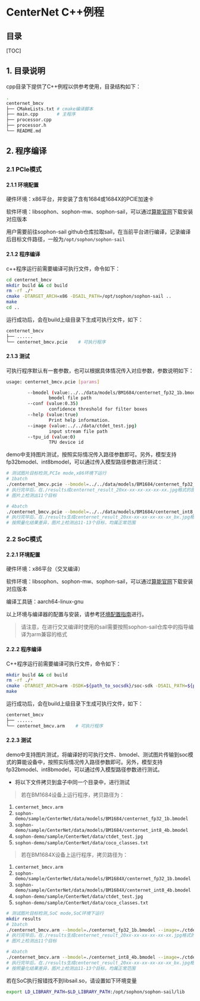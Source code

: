 # CenterNet C++例程

## 目录

[TOC]

## 1. 目录说明

 cpp目录下提供了C++例程以供参考使用，目录结构如下：

```bash
.
centernet_bmcv
├── CMakeLists.txt # cmake编译脚本
├── main.cpp	   # 主程序
├── processor.cpp
├── processor.h
└── README.md
```

## 2. 程序编译

### 2.1 PCIe模式

#### 2.1.1 环境配置

硬件环境：x86平台，并安装了含有1684或1684X的PCIE加速卡

软件环境：libsophon、sophon-mw、sophon-sail，可以通过[算能官网](https://developer.sophgo.com/site/index/material/21/all.html)下载安装对应版本

用户需要前往sophon-sail github仓库拉取sail，在当前平台进行编译，记录编译后目标文件路径，一般为`/opt/sophon/sophon-sail`

#### 2.1.2 程序编译

c++程序运行前需要编译可执行文件，命令如下：

```bash
cd centernet_bmcv
mkdir build && cd build
rm -rf ./*
cmake -DTARGET_ARCH=x86 -DSAIL_PATH=/opt/sophon/sophon-sail ..
make
cd ..
```

运行成功后，会在build上级目录下生成可执行文件，如下：

```bash
centernet_bmcv
├── ......
└── centernet_bmcv.pcie    # 可执行程序
```

#### 2.1.3 测试

可执行程序默认有一套参数，也可以根据具体情况传入对应参数，参数说明如下：

```bash
usage: centernet_bmcv.pcie [params] 

        --bmodel (value:../../data/models/BM1684/centernet_fp32_1b.bmodel)
                bmodel file path
        --conf (value:0.35)
                confidence threshold for filter boxes
        --help (value:true)
                Print help information.
        --image (value:../../data/ctdet_test.jpg)
                input stream file path
        --tpu_id (value:0)
                TPU device id
```

 demo中支持图片测试，按照实际情况传入路径参数即可。另外，模型支持fp32bmodel、int8bmodel，可以通过传入模型路径参数进行测试：

```bash
# 测试图片目标检测,PCIe mode,x86环境下运行
# 1batch
./centernet_bmcv.pcie --bmodel=../../data/models/BM1684/centernet_fp32_1b.bmodel --image=../../data/ctdet_test.jpg
# 执行完毕后，在./results成centernet_result_20xx-xx-xx-xx-xx-xx.jpg格式的图片
# 图片上检测出11个目标

# 4batch
./centernet_bmcv.pcie --bmodel=../../data/models/BM1684/centernet_int8_4b.bmodel --image=../../data/ctdet_test.jpg
# 执行完毕后，在./results生成centernet_result_20xx-xx-xx-xx-xx-xx_bx.jpg格式的图片
# 按照量化结果差异，图片上检测出11-13个目标，均属正常范围
```

### 2.2 SoC模式

#### 2.2.1 环境配置

硬件环境：x86平台（交叉编译）

软件环境：libsophon、sophon-mw、sophon-sail，可以通过[算能官网](https://developer.sophgo.com/site/index/material/21/all.html)下载安装对应版本

编译工具链：aarch64-linux-gnu

以上环境与编译器的配置与安装，请参考[环境配置指南](../../docs/Environment_Install_Guide.md#3-SoC平台的开发和运行环境搭建)进行。
> 请注意，在进行交叉编译时使用的sail需要按照sophon-sail仓库中的指导编译为arm兼容的格式

#### 2.2.2 程序编译

C++程序运行前需要编译可执行文件，命令如下：

```bash
mkdir build && cd build
rm -rf ./*
cmake -DTARGET_ARCH=arm -DSDK=${path_to_socsdk}/soc-sdk -DSAIL_PATH=${path_to_sail}/build_soc/sophon-sail ..
make
```

运行成功后，会在build上级目录下生成可执行文件，如下：

```bash
centernet_bmcv
├── ......
└── centernet_bmcv.arm    # 可执行程序
```

#### 2.2.3  测试

 demo中支持图片测试，将编译好的可执行文件、bmodel、测试图片传输到soc模式的算能设备中，按照实际情况传入路径参数即可。另外，模型支持fp32bmodel、int8bmodel，可以通过传入模型路径参数进行测试。

- 将以下文件拷贝到盒子中同一个目录中，进行测试
> 若在BM1684设备上运行程序，拷贝路径为：
1. `centernet_bmcv.arm`
2. `sophon-demo/sample/CenterNet/data/models/BM1684/centernet_fp32_1b.bmodel`
3. `sophon-demo/sample/CenterNet/data/models/BM1684/centernet_int8_4b.bmodel`
4. `sophon-demo/sample/CenterNet/data/ctdet_test.jpg`
5. `sophon-demo/sample/CenterNet/data/coco_classes.txt`
> 若在BM1684X设备上运行程序，拷贝路径为：
1. `centernet_bmcv.arm`
2. `sophon-demo/sample/CenterNet/data/models/BM1684X/centernet_fp32_1b.bmodel`
3. `sophon-demo/sample/CenterNet/data/models/BM1684X/centernet_int8_4b.bmodel`
4. `sophon-demo/sample/CenterNet/data/ctdet_test.jpg`
5. `sophon-demo/sample/CenterNet/data/coco_classes.txt`

```bash
# 测试图片目标检测,SoC mode,SoC环境下运行
mkdir results
# 1batch
./centernet_bmcv.arm --bmodel=./centernet_fp32_1b.bmodel --image=./ctdet_test.jpg
# 执行完毕后，在./results生成centernet_result_20xx-xx-xx-xx-xx-xx.jpg格式的图片
# 图片上检测出11个目标

# 4batch
./centernet_bmcv.arm --bmodel=./centernet_int8_4b.bmodel --image=./ctdet_test.jpg
# 执行完毕后，在./results生成centernet_result_20xx-xx-xx-xx-xx-xx_bx.jpg格式的图片
# 按照量化结果差异，图片上检测出11-13个目标，均属正常范围
```
若在SoC执行报错找不到libsail.so，请设置如下环境变量
```bash
export LD_LIBRARY_PATH=$LD_LIBRARY_PATH:/opt/sophon/sophon-sail/lib
```